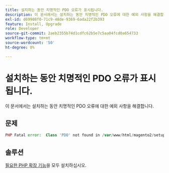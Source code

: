 ```yaml
---
title: 설치하는 동안 치명적인 PDO 오류가 표시됩니다.
description: 이 문서에서는 설치하는 동안 치명적인 PDO 오류에 대한 예외 사항을 해결합니다.
exl-id: d69908f0-71c9-48de-9369-6ada22f2b393
feature: Install, Upgrade
role: Developer
source-git-commit: 2aeb2355b74d1cdfc62b5e7c5aa04fcd0a654733
workflow-type: tm+mt
source-wordcount: '50'
ht-degree: 0%

---
```


# 설치하는 동안 치명적인 PDO 오류가 표시됩니다.

이 문서에서는 설치하는 동안 치명적인 PDO 오류에 대한 예외 사항을 해결합니다.

## 문제

```php
PHP Fatal error:  Class 'PDO' not found in /var/www/html/magento2/setup/module/Magento/Setup/src/Module/Setup/ConnectionFactory.php on line 44
```

## 솔루션

[필요한 PHP 확장 기능](https://experienceleague.adobe.com/en/docs/commerce-operations/installation-guide/prerequisites/php-settings)을 모두 설치하십시오.
